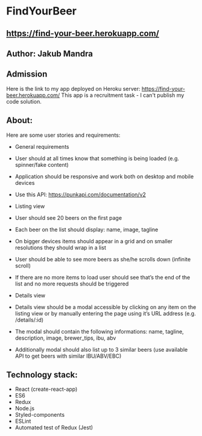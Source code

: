 # FindYourBeer

## https://find-your-beer.herokuapp.com/

## Author: Jakub Mandra

## Admission

Here is the link to my app deployed on Heroku server: https://find-your-beer.herokuapp.com/
This app is a recruitment task - I can't publish my code solution.

## About:

Here are some user stories and requirements:
*	General requirements
  *	User should at all times know that something is being loaded (e.g. spinner/fake content)
  *	Application should be responsive and work both on desktop and mobile devices
  *	Use this API: https://punkapi.com/documentation/v2

*	Listing view
  *	User should see 20 beers on the first page
  *	Each beer on the list should display: name, image, tagline
  *	On bigger devices items should appear in a grid and on smaller resolutions they should wrap in a list
  *	User should be able to see more beers as she/he scrolls down (infinite scroll)
  *	If there are no more items to load user should see that’s the end of the list and no more requests should be triggered

*	Details view
  *	Details view should be a modal accessible by clicking on any item on the listing view or by manually entering the page using it’s URL address (e.g. /details/:id)
  *	The modal should contain the following informations: name, tagline, description, image, brewer_tips, ibu, abv
  *	Additionally modal should also list up to 3 similar beers (use available API to get beers with similar IBU/ABV/EBC)

## Technology stack:

* React (create-react-app)
* ES6
* Redux
* Node.js
* Styled-components
* ESLint
* Automated test of Redux (Jest)
